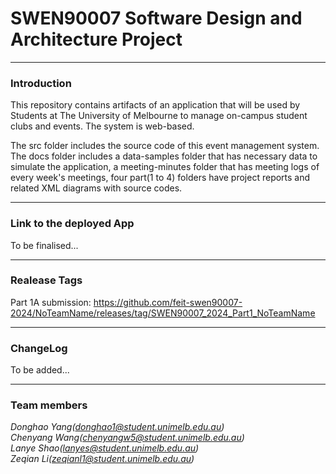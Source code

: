 # SWEN90007 Software Design and Architecture Project

---
### Introduction
This repository contains artifacts of an application that will be used by Students at The University of
Melbourne to manage on-campus student clubs and events. The system is web-based. 

The src folder includes the source code of this event management system. The docs folder includes a data-samples
folder that has necessary data to simulate the application, a meeting-minutes folder that has meeting logs of every
week's meetings, four part(1 to 4) folders have project reports and related XML diagrams with source codes.

---

### Link to the deployed App
To be finalised...

---

### Realease Tags
Part 1A submission: https://github.com/feit-swen90007-2024/NoTeamName/releases/tag/SWEN90007_2024_Part1_NoTeamName

---

### ChangeLog
To be added...

---

### Team members
*Donghao Yang(donghao1@student.unimelb.edu.au)* <br>
*Chenyang Wang(chenyangw5@student.unimelb.edu.au)* <br>
*Lanye Shao(lanyes@student.unimelb.edu.au)* <br>
*Zeqian Li(zeqianl1@student.unimelb.edu.au)* <br>

